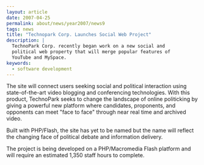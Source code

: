 ```yaml
---
layout: article
date: 2007-04-25
permalink: about/news/year2007/news9
tags: news
title: "Technopark Corp. Launches Social Web Project"
description: |
  TechnoPark Corp. recently began work on a new social and
  political web property that will merge popular features of
  YouTube and MySpace.
keywords:
  - software development
---
```


The site will connect users seeking social and political interaction using state-of-the-art video
blogging and conferencing technologies. With this product, TechnoPark seeks to change the landscape
of online politicking by giving a powerful new platform where candidates, proponents, and opponents
can meet "face to face" through near real time and archived video.

Built with PHP/Flash, the site has yet to be named but the name will reflect the changing face of
political debate and information delivery.

The project is being developed on a PHP/Macromedia Flash platform and will require an estimated
1,350 staff hours to complete.
